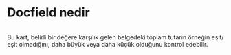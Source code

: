 # Docfield nedir

<figure><img src="https://lh7-us.googleusercontent.com/Devia55k3Aozb2Bsg2gpBjkxb87z_66AG4SdX_LiDNkJs8ceweXU57yxEj6d-T7G42hEv8rwgjK328183730WKIxrDoi7LepSBmp846xEcpMWD-8MVPap_pEsEQdBTk1RVom-NDeQ8PDsy8YSC5OYFQ" alt=""><figcaption></figcaption></figure>

Bu kart, belirli bir değere karşılık gelen belgedeki toplam tutarın örneğin eşit/ eşit olmadığını, daha büyük veya daha küçük olduğunu kontrol edebilir.
